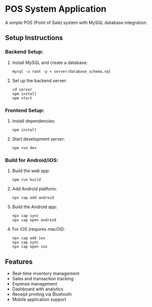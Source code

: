 
# POS System Application

A simple POS (Point of Sale) system with MySQL database integration.

## Setup Instructions

### Backend Setup:

1. Install MySQL and create a database:
   ```
   mysql -u root -p < server/database_schema.sql
   ```

2. Set up the backend server:
   ```
   cd server
   npm install
   npm start
   ```

### Frontend Setup:

1. Install dependencies:
   ```
   npm install
   ```

2. Start development server:
   ```
   npm run dev
   ```

### Build for Android/iOS:

1. Build the web app:
   ```
   npm run build
   ```

2. Add Android platform:
   ```
   npx cap add android
   ```

3. Build the Android app:
   ```
   npx cap sync
   npx cap open android
   ```

4. For iOS (requires macOS):
   ```
   npx cap add ios
   npx cap sync
   npx cap open ios
   ```

## Features

- Real-time inventory management
- Sales and transaction tracking
- Expense management
- Dashboard with analytics
- Receipt printing via Bluetooth
- Mobile application support

